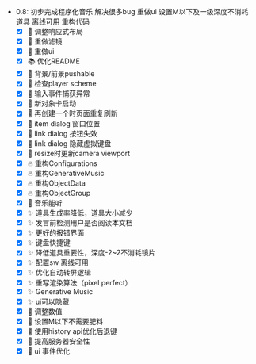 - 0.8: 初步完成程序化音乐 解决很多bug 重做ui 设置M以下及一级深度不消耗道具 离线可用 重构代码
  - [x] :art: 调整响应式布局
  - [x] :art: 重做滤镜
  - [x] :art: 重做ui
  - [x] :books: 优化README
  - [x] :bug: 背景/前景pushable
  - [x] :bug: 检查player scheme
  - [x] :bug: 输入事件捕获异常
  - [x] :bug: 新对象卡启动
  - [x] :bug: 再创建一个时页面重复刷新
  - [x] :bug: item dialog 窗口位置
  - [x] :bug: link dialog 按钮失效
  - [x] :bug: link dialog 隐藏虚拟键盘
  - [x] :bug: resize时更新camera viewport
  - [x] :fire: 重构Configurations
  - [x] :fire: 重构GenerativeMusic
  - [x] :fire: 重构ObjectData
  - [x] :fire: 重构ObjectGroup
  - [x] :musical_note: 音乐能听
  - [x] :sparkles: 道具生成率降低，道具大小减少
  - [x] :sparkles: 发言前检测用户是否阅读本文档
  - [x] :sparkles: 更好的报错界面
  - [x] :sparkles: 键盘快捷键 
  - [x] :sparkles: 降低道具重要性，深度-2~2不消耗镜片
  - [x] :sparkles: 配置sw 离线可用
  - [x] :sparkles: 优化自动转屏逻辑
  - [x] :sparkles: 重写渲染算法（pixel perfect）
  - [x] :sparkles: Generative Music
  - [x] :sparkles: ui可以隐藏
  - [x] :wrench: 调整数值
  - [x] :wrench: 设置M以下不需要肥料
  - [x] :wrench: 使用history api优化后退键
  - [x] :wrench: 提高服务器安全性
  - [x] :wrench: ui 事件优化
